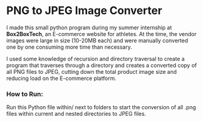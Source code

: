 # PNG to JPEG Image Converter

I made this small python program during my summer internship at <b>Box2BoxTech</b>, an E-commerce website for athletes.
At the time, the vendor images were large in size (10-20MB each) and were manually converted one by one consuming more time than necessary. 

I used some knowledge of recursion and directory traversal to create a program that traverses through a directory and creates a converted copy of all PNG files to JPEG, cutting down the total product image size and reducing load on the E-commerce platform.

### How to Run:

Run this Python file within/ next to folders to start the conversion of all .png files within current and nested directories to JPEG files.  
